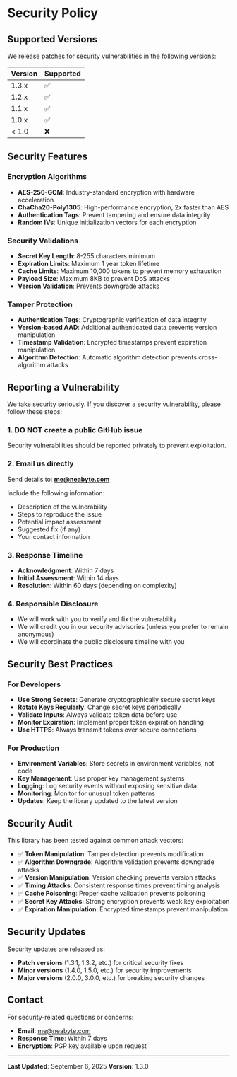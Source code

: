 # Security Policy

## Supported Versions

We release patches for security vulnerabilities in the following versions:

| Version | Supported          |
| ------- | ------------------ |
| 1.3.x   | ✅                 |
| 1.2.x   | ✅                 |
| 1.1.x   | ✅                 |
| 1.0.x   | ✅                 |
| < 1.0   | ❌                 |

## Security Features

### Encryption Algorithms
- **AES-256-GCM**: Industry-standard encryption with hardware acceleration
- **ChaCha20-Poly1305**: High-performance encryption, 2x faster than AES
- **Authentication Tags**: Prevent tampering and ensure data integrity
- **Random IVs**: Unique initialization vectors for each encryption

### Security Validations
- **Secret Key Length**: 8-255 characters minimum
- **Expiration Limits**: Maximum 1 year token lifetime
- **Cache Limits**: Maximum 10,000 tokens to prevent memory exhaustion
- **Payload Size**: Maximum 8KB to prevent DoS attacks
- **Version Validation**: Prevents downgrade attacks

### Tamper Protection
- **Authentication Tags**: Cryptographic verification of data integrity
- **Version-based AAD**: Additional authenticated data prevents version manipulation
- **Timestamp Validation**: Encrypted timestamps prevent expiration manipulation
- **Algorithm Detection**: Automatic algorithm detection prevents cross-algorithm attacks

## Reporting a Vulnerability

We take security seriously. If you discover a security vulnerability, please follow these steps:

### 1. **DO NOT** create a public GitHub issue
Security vulnerabilities should be reported privately to prevent exploitation.

### 2. Email us directly
Send details to: **me@neabyte.com**

Include the following information:
- Description of the vulnerability
- Steps to reproduce the issue
- Potential impact assessment
- Suggested fix (if any)
- Your contact information

### 3. Response Timeline
- **Acknowledgment**: Within 7 days
- **Initial Assessment**: Within 14 days
- **Resolution**: Within 60 days (depending on complexity)

### 4. Responsible Disclosure
- We will work with you to verify and fix the vulnerability
- We will credit you in our security advisories (unless you prefer to remain anonymous)
- We will coordinate the public disclosure timeline with you

## Security Best Practices

### For Developers
- **Use Strong Secrets**: Generate cryptographically secure secret keys
- **Rotate Keys Regularly**: Change secret keys periodically
- **Validate Inputs**: Always validate token data before use
- **Monitor Expiration**: Implement proper token expiration handling
- **Use HTTPS**: Always transmit tokens over secure connections

### For Production
- **Environment Variables**: Store secrets in environment variables, not code
- **Key Management**: Use proper key management systems
- **Logging**: Log security events without exposing sensitive data
- **Monitoring**: Monitor for unusual token patterns
- **Updates**: Keep the library updated to the latest version

## Security Audit

This library has been tested against common attack vectors:

- ✅ **Token Manipulation**: Tamper detection prevents modification
- ✅ **Algorithm Downgrade**: Algorithm validation prevents downgrade attacks
- ✅ **Version Manipulation**: Version checking prevents version attacks
- ✅ **Timing Attacks**: Consistent response times prevent timing analysis
- ✅ **Cache Poisoning**: Proper cache validation prevents poisoning
- ✅ **Secret Key Attacks**: Strong encryption prevents weak key exploitation
- ✅ **Expiration Manipulation**: Encrypted timestamps prevent manipulation

## Security Updates

Security updates are released as:
- **Patch versions** (1.3.1, 1.3.2, etc.) for critical security fixes
- **Minor versions** (1.4.0, 1.5.0, etc.) for security improvements
- **Major versions** (2.0.0, 3.0.0, etc.) for breaking security changes

## Contact

For security-related questions or concerns:
- **Email**: me@neabyte.com
- **Response Time**: Within 7 days
- **Encryption**: PGP key available upon request

---

**Last Updated**: September 6, 2025
**Version**: 1.3.0
